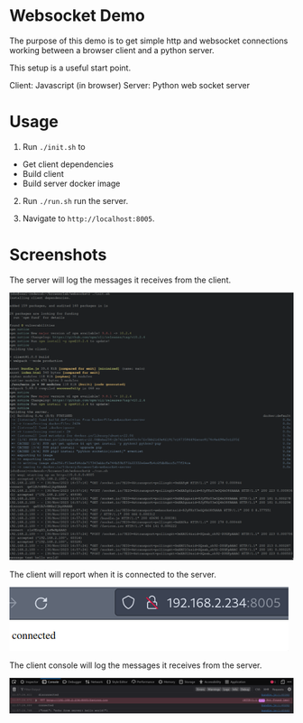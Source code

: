 # Websocket Demo

The purpose of this demo is to get simple http and websocket connections working between a browser client and a python server.

This setup is a useful start point.

Client: Javascript (in browser)
Server: Python web socket server

# Usage

1. Run `./init.sh` to

- Get client dependencies
- Build client
- Build server docker image

2. Run `./run.sh` run the server.

3. Navigate to `http://localhost:8005`.

# Screenshots

The server will log the messages it receives from the client.

![server](./screenshots/server.png)

The client will report when it is connected to the server.

![client](./screenshots/client.png)

The client console will log the messages it receives from the server.

![client-console](./screenshots/client-console.png)
